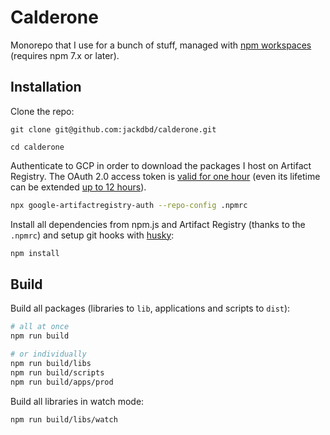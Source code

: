 # Calderone

Monorepo that I use for a bunch of stuff, managed with [npm workspaces](https://docs.npmjs.com/cli/v7/using-npm/workspaces/) (requires npm 7.x or later).

## Installation

Clone the repo:

```shell
git clone git@github.com:jackdbd/calderone.git

cd calderone
```

Authenticate to GCP in order to download the packages I host on Artifact Registry. The OAuth 2.0 access token is [valid for one hour](https://cloud.google.com/iam/docs/creating-short-lived-service-account-credentials#sa-credentials-oauth) (even its lifetime can be extended [up to 12 hours](https://stackoverflow.com/a/69712755/3036129)).

```sh
npx google-artifactregistry-auth --repo-config .npmrc
```

Install all dependencies from npm.js and Artifact Registry (thanks to the `.npmrc`) and setup git hooks with [husky](https://typicode.github.io/husky/):

```sh
npm install
```

## Build

Build all packages (libraries to `lib`, applications and scripts to `dist`):

```sh
# all at once
npm run build

# or individually
npm run build/libs
npm run build/scripts
npm run build/apps/prod
```

Build all libraries in watch mode:

```sh
npm run build/libs/watch
```

